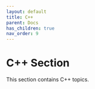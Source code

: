 ```yaml
---
layout: default
title: C++
parent: Docs
has_children: true
nav_order: 9 
---
```


# C++ Section

This section contains C++ topics.
